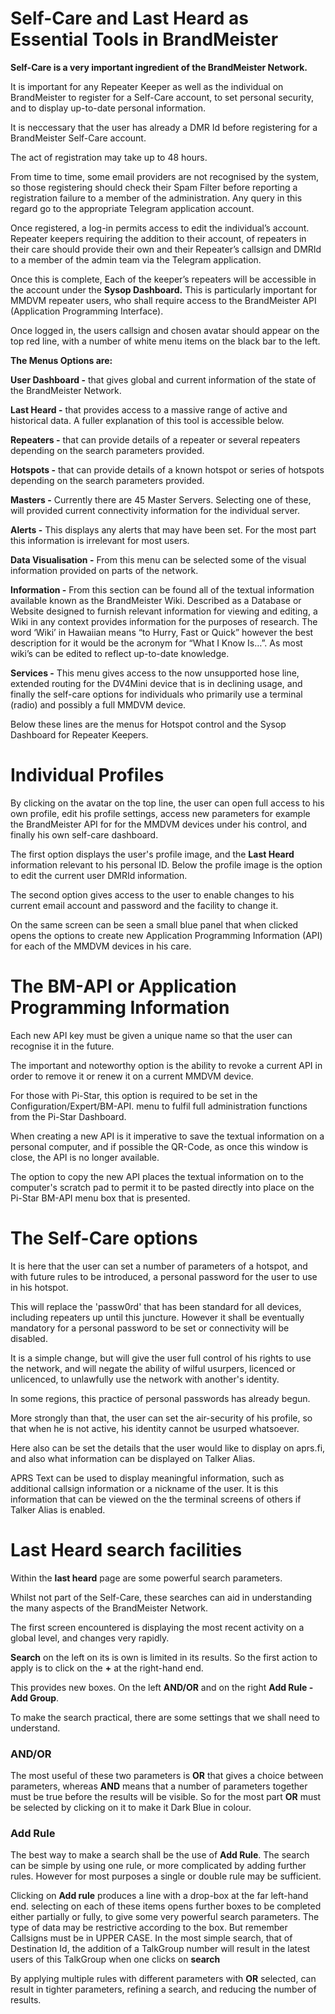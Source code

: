 # Self-Care and Last Heard as Essential Tools in BrandMeister
<p><b>Self-Care is a very important ingredient of the BrandMeister Network.</b></p>
<p>It is important for any Repeater Keeper as well as the individual on BrandMeister to register for a Self-Care account, to set personal security, and to display up-to-date personal information.</p>
<p>It is neccessary that the user has already a DMR Id before registering for a BrandMeister Self-Care account.</p> 
<p>The act of registration may take up to 48 hours.</p> 
<p>From time to time, some email providers are not recognised by the system, so those registering should check their Spam Filter before reporting a registration failure to a member of the  administration. Any query in this regard go to the appropriate Telegram application account.</p>
<p>Once registered, a log-in permits access to edit the individual’s account. Repeater keepers requiring the addition to their account, of repeaters in their care should provide their own and their Repeater’s callsign and DMRId to a member of the admin team via the Telegram application.</p>
<p>Once this is complete, Each of the keeper’s repeaters will be accessible in the account under the <b>Sysop Dashboard.</b> This is particularly important for MMDVM repeater users, who shall require access to the BrandMeister API (Application Programming Interface).</p>
<p>Once logged in, the users callsign and chosen avatar should appear on the top red line, with a number of white menu items on the black bar to the left.</p>
<p><b>The Menus Options are:</b></p>
<p><b>User Dashboard -</b>	that gives global and current information of the state of the BrandMeister Network.</p>
<p><b>Last Heard -</b>	that provides access to a massive range of active and historical data. A fuller explanation of this tool is accessible below.</p>
<p><b>Repeaters -</b>	that can provide details of a repeater or several repeaters depending on the search parameters provided.</p>
<p><b>Hotspots -</b>	that can provide details of a known hotspot or series of hotspots depending on the search parameters provided.</p>
<p><b>Masters -</b>	Currently there are 45 Master Servers. Selecting one of these, will provided current connectivity information for the individual server.</p>
<p><b>Alerts -</b>	This displays any alerts that may have been set. For the most part this information is irrelevant for most users.</p>
<p><b>Data Visualisation -</b>	From this menu can be selected some of the visual information provided on parts of the network.</p>
<p><b>Information -</b>	From this section can be found all of the textual information available known as the BrandMeister Wiki. Described as a Database or Website designed to furnish relevant information for viewing and editing, a Wiki in any context provides information for the purposes of research. The word ‘Wiki’ in Hawaiian means “to Hurry, Fast or Quick” however the best description for it would be the acronym for “What I Know Is…”. As most wiki’s can be edited to reflect up-to-date knowledge.</p>
<p><b>Services -</b>	This menu gives access to the now unsupported hose line, extended routing for the DV4Mini device that is in declining usage, and finally the self-care options for individuals who primarily use a terminal (radio) and possibly a full MMDVM device.</p>
<p>Below these lines are the menus for Hotspot control and the Sysop Dashboard for Repeater Keepers.</p>

# Individual Profiles
<p>By clicking on the avatar on the top line, the user can open full access to his own profile, edit his profile settings, access new parameters for example the BrandMeister API for for the MMDVM devices under his control, and finally his own self-care dashboard.
</p>
<p>The first option	displays the user's profile image, and the <b>Last Heard</b> information relevant to his personal ID. Below the profile image is the option to edit the current user DMRId information.</p>
<p>The second option	gives access to the user to enable changes to his current email account and password and the facility to change it.<p>
<p>On the same screen can be seen a small blue panel that when clicked opens the options to create new Application Programming Information (API) for each of the MMDVM devices in his care.</p>

# The BM-API or Application Programming Information
<p>Each new API key must be given a unique name so that the user can recognise it in the future.</p>
<p>The important and noteworthy option is the ability to revoke a current API in order to remove it or renew it on a current MMDVM device.</p>
<p>For those with Pi-Star, this option is required to be set in the Configuration/Expert/BM-API. menu to fulfil full administration functions from the Pi-Star Dashboard.</p>
<p>When creating a new API is it imperative to save the textual information on a personal computer, and if possible the QR-Code, as once this window is close, the API is no longer available.</p>
<p>The option to copy the new API places the textual information on to the computer's scratch pad to permit it to be pasted directly into place on the Pi-Star BM-API menu box that is presented.</p>

# The Self-Care options
<p>It is here that the user can set a number of parameters of a hotspot, and with future rules to be introduced, a personal password for the user to use in his hotspot.</p>
<p>This will replace the 'passw0rd' that has been standard for all devices, including repeaters up until this juncture. However it shall be eventually mandatory for a personal password to be set or connectivity will be disabled.</p>
<p>It is a simple change, but will give the user full control of his rights to use the network, and will negate the ability of wilful usurpers, licenced or unlicenced, to unlawfully use the network with another's identity.</p>
<p>In some regions, this practice of personal passwords has already begun.</p>
<p>More strongly than that, the user can set the air-security of his profile, so that when he is not active, his identity cannot be usurped whatsoever.</p>
<p>Here also can be set the details that the user would like to display on aprs.fi, and also what information can be displayed on Talker Alias.</p>
<p>APRS Text can be used to display meaningful information, such as additional callsign information or a nickname of the user. It is this information that can be viewed on the the terminal screens of others if Talker Alias is enabled.</p>

# Last Heard search facilities
<p>Within the <b>last heard</b> page are some powerful search parameters.</p>
<p>Whilst not part of the Self-Care, these searches can aid in understanding the many aspects of the BrandMeister Network.</p>
<p>The first screen encountered is displaying the most recent activity on a global level, and changes very rapidly.</p>
<p><b>Search</b> on the left on its is own is limited in its results. So the first action to apply is to click on the <b>+</b> at the right-hand end.</b>
<p>This provides new boxes. On the left <b>AND/OR</b> and on the right <b>Add Rule - Add Group</b>.</p>
<p>To make the search practical, there are some settings that we shall need to understand.</p>
<h3>AND/OR</h3>
<p>The most useful of these two parameters is <b>OR</b> that gives a choice between parameters, whereas <b>AND</b> means that a number of parameters together must be true before the results will be visible. So for the most part <b>OR</b> must be selected by clicking on it to make it Dark Blue in colour.</p>
<h3>Add Rule</h3>
<p>The best way to make a search shall be the use of <b>Add Rule</b>. The search can be simple by using one rule, or more complicated by adding further rules. However for most purposes a single or double rule may be sufficient.</p>
<p>Clicking on <b>Add rule</b> produces a line with a drop-box at the far left-hand end. selecting on each of these items opens further boxes to be completed either partially or fully, to give some very powerful search parameters. The type of data may be restrictive according to the box. But remember Callsigns must be in UPPER CASE. In the most simple search, that of Destination Id, the addition of a TalkGroup number will result in the latest users of this TalkGroup when one clicks on <b>search</b></p>
<p>By applying multiple rules with different parameters with <b>OR</b> selected, can result in tighter parameters, refining a search, and reducing the number of results.</p>

